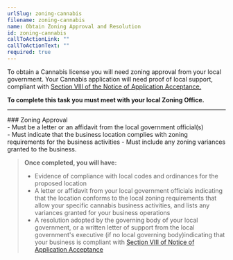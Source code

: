 ```yaml
---
urlSlug: zoning-cannabis
filename: zoning-cannabis
name: Obtain Zoning Approval and Resolution
id: zoning-cannabis
callToActionLink: ""
callToActionText: ""
required: true
---
```


To obtain a Cannabis license you will need zoning approval from your local government. Your Cannabis application will need proof of local support, compliant with [Section VIII of the Notice of Application Acceptance.](https://www.nj.gov/cannabis/documents/businesses/personal-use/Final%20Notice%20of%20Application%20Acceptance.pdf)

**To complete this task you must meet with your local Zoning Office.**

---
#﻿## Zoning Approval  
-﻿ Must be a letter or an affidavit from the local government official(s)  
-﻿ Must indicate that the business location complies with zoning requirements for the business activities
-﻿ Must include any zoning variances granted to the business.



> **Once completed, you will have:**
>
> - Evidence of compliance with local codes and ordinances for the proposed location
>﻿
> - A letter or affidavit from y﻿our local government officials indicating that the location conforms to the local zoning requirements that allow your specific cannabis business activities, and lists any variances granted for your business operations
>﻿
> - A resolution adopted by the governing body of your local government, or a written letter of support from the local government's executive (if no local governing body)indicating that your business is compliant with [Section VIII of Notice of Application Acceptance](https://www.nj.gov/cannabis/documents/businesses/personal-use/Final%20Notice%20of%20Application%20Acceptance.pdf)
